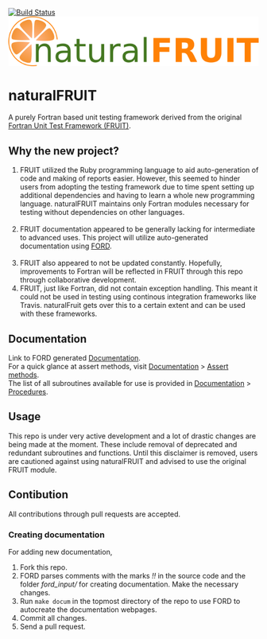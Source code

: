 [![Build Status](https://travis-ci.com/cibinjoseph/naturalFRUIT.svg?branch=master)](https://travis-ci.com/github/cibinjoseph/naturalFRUIT)
<br/>
![naturalFRUIT](media/naturalFRUIT-logo.png)
<br/>

# naturalFRUIT
A purely Fortran based unit testing framework derived from the original [Fortran Unit Test Framework (FRUIT)](https://sourceforge.net/projects/fortranxunit/).

## Why the new project?
1. FRUIT utilized the Ruby programming language to aid auto-generation of code and making of reports easier. However, this seemed to hinder users from adopting the testing framework due to time spent setting up additional dependencies and having to learn a whole new programming language. naturalFRUIT maintains only Fortran modules necessary for testing without dependencies on other languages.</br></br>
2. FRUIT documentation appeared to be generally lacking for intermediate to advanced uses. This project will utilize auto-generated documentation using [FORD](https://github.com/Fortran-FOSS-Programmers/ford).</br></br> 
3. FRUIT also appeared to not be updated constantly. Hopefully, improvements to Fortran will be reflected in FRUIT through this repo through collaborative development.
4. FRUIT, just like Fortran, did not contain exception handling. This meant it could not be used in testing using continous integration frameworks like Travis. naturalFruit gets over this to a certain extent and can be used with these frameworks.

## Documentation
Link to FORD generated [Documentation](https://cibinjoseph.github.io/naturalFRUIT/page/index.html).   
For a quick glance at assert methods, visit [Documentation](https://cibinjoseph.github.io/naturalFRUIT/page/index.html) > [Assert methods](https://cibinjoseph.github.io/naturalFRUIT/page/AssertMethods/index.html).  
The list of all subroutines available for use is provided in [Documentation](https://cibinjoseph.github.io/naturalFRUIT/page/index.html) > [Procedures](https://cibinjoseph.github.io/naturalFRUIT/lists/procedures.html).

## Usage
This repo is under very active development and a lot of drastic changes are being made at the moment. These include removal of deprecated and redundant subroutines and functions. Until this disclaimer is removed, users are cautioned against using naturalFRUIT and advised to use the original FRUIT module.

## Contibution
All contributions through pull requests are accepted.  

### Creating documentation
For adding new documentation,
1. Fork this repo.
2. FORD parses comments with the marks *!!* in the source code and the folder *ford_input/* for creating documentation. Make the necessary changes.
4. Run `make docum` in the topmost directory of the repo to use FORD to autocreate the documentation webpages.
5. Commit all changes.
6. Send a pull request.
